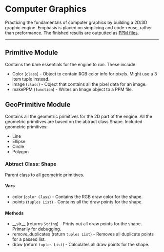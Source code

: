 Computer Graphics
=========
Practicing the fundamentals of computer graphics by building a 2D/3D graphic engine. Emphasis is placed on simplicing and code-reuse, rather than preformance. The finished results are outputted as [PPM files](http://netpbm.sourceforge.net/doc/ppm.html). 

***

Primitive Module
---
Contains the bare essentials for the engine to run. These include:

* Color (`class`) - Object to contain RGB color info for pixels. Might use a 3 item tuple instead.
* Image (`class`) - Object that contains all the pixel data for an image.
* makePPM (`function`) - Writes an Image object to a PPM file.

GeoPrimitive Module
---
Contains all the geometric primitives for the 2D part of the engine. All the geometric primitives are based on the abtract class Shape. Included geometric primitives:
 
* Line
* Ellipse
* Circle
* Polygon

### Abtract Class: Shape
Parent class to all geometric primitives. 

#### Vars
* color (`color Class`) - Contains the RGB draw color for the shape.
* points (`tuples List`) - Contains all the draw points for the shape.
#### Methods
* \_\_str\_\_ (returns `String`) - Prints out all draw points for the shape. Primarily for debugging.
* remove_duplicates (return `tuples List`) - Removes all duplicate points for a passed list.
* draw (return `tuples List`) - Calculates all draw points for the shape.